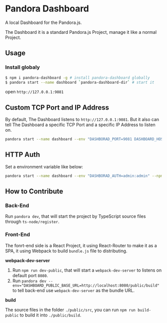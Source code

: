 # Pandora Dashboard

A local Dashboard for the Pandora.js. 

The Dashboard it is a standard Pandora.js Project, manage it like a normal Project.

## Usage

### Install globaly

```bash
$ npm i pandora-dashboard -g # install pandora-dashboard globally
$ pandora start --name dashboard `pandora-dashboard-dir` # start it
```

open `http://127.0.0.1:9081`

## Custom TCP Port and IP Address

By default, The Dashboard listens to `http://127.0.0.1:9081`. But it also can tell The Dashboard a specific TCP Port and a specific IP Address to listen on.

```bash
pandora start --name dashboard --env "DASHBORAD_PORT=9081 DASHBOARD_HOST=0.0.0.0" --npm pandora-dashboard
```

## HTTP Auth

Set a environment variable like below:

```bash
pandora start --name dashboard --env "DASHBORAD_AUTH=admin:admin" --npm pandora-dashboard

```

## How to Contribute

### Back-End

Run `pandora dev`, that will start the project by TypeScript source files through `ts-node/register`.
### Front-End

The fonrt-end side is a React Project, it using React-Router to make it as a SPA, it using Webpack to build `bundle.js` file to distributing.


**webpack-dev-server**

1. Run `npm run dev-public`, that will start a `webpack-dev-server` to listens on default port `8080`.
2. Run `pandora dev --env="DASHBOARD_PUBLIC_BASE_URL=http://localhost:8080/public/build"` to tell back-end use `webpack-dev-server` as the bundle URL.

**build**

The source files in the folder `./public/src`, you can run `npm run build-public` to build it into `./public/build`.
